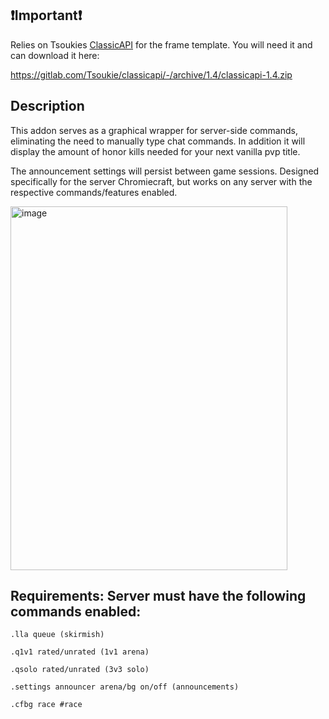 ## ❗Important❗

Relies on Tsoukies [ClassicAPI](https://gitlab.com/Tsoukie/classicapi/-/tree/main) for the frame template. You will need it and can download it here: 

https://gitlab.com/Tsoukie/classicapi/-/archive/1.4/classicapi-1.4.zip

## Description

This addon serves as a graphical wrapper for server-side commands, eliminating the need to manually type chat commands. In addition it will display the amount of honor kills needed for your next vanilla pvp title. 

The announcement settings will persist between game sessions. Designed specifically for the server Chromiecraft, but works on any server with the respective commands/features enabled.


<img width="443" height="582" alt="image" src="https://github.com/user-attachments/assets/4b7f1690-5911-4374-83bf-f47cf64fa415" />



## Requirements: Server must have the following commands enabled:

```.lla queue (skirmish)```

```.q1v1 rated/unrated (1v1 arena)```

```.qsolo rated/unrated (3v3 solo)```

```.settings announcer arena/bg on/off (announcements)```

```.cfbg race #race```


